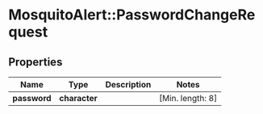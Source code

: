 # MosquitoAlert::PasswordChangeRequest


## Properties
Name | Type | Description | Notes
------------ | ------------- | ------------- | -------------
**password** | **character** |  | [Min. length: 8] 



